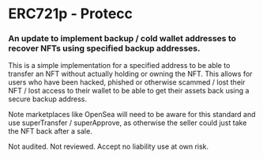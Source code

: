 # ERC721p - Protecc

### An update to implement backup / cold wallet addresses to recover NFTs using specified backup addresses.
This is a simple implementation for a specified address to be able to transfer an NFT without actually holding or owning the NFT. This allows for users who have been hacked, phished or otherwise scammed / lost their NFT / lost access to their wallet to be able to get their assets back using a secure backup address.


Note marketplaces like OpenSea will need to be aware for this standard and use superTransfer / superApprove, as otherwise the seller could just take the NFT back after a sale.


Not audited. Not reviewed. Accept no liability use at own risk.
